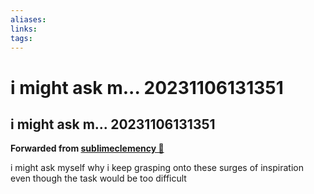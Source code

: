 ```yaml
---
aliases: 
links: 
tags: 
---
```

# i might ask m... 20231106131351
## i might ask m... 20231106131351

**Forwarded from [sublimeclemency 🎄](https://t.me/sublimeclemency)**

i might ask myself why i keep grasping onto these surges of inspiration even though the task would be too difficult
